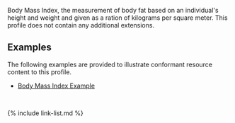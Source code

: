 Body Mass Index, the measurement of body fat based on an individual's height and weight and given as a ration of kilograms per square meter.  This profile does not contain any additional extensions.

## Examples ##

The following examples are provided to illustrate conformant resource content to this profile.

- [Body Mass Index Example](Observation-bmi-example.html)

<br>

{% include link-list.md %}